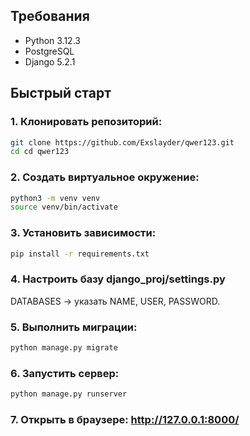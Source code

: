 ## Требования
- Python 3.12.3
- PostgreSQL
- Django 5.2.1

## Быстрый старт

### 1. Клонировать репозиторий:
```bash
git clone https://github.com/Exslayder/qwer123.git
cd cd qwer123
```

### 2. Создать виртуальное окружение:
```bash
python3 -m venv venv
source venv/bin/activate
```
### 3. Установить зависимости:
```bash
pip install -r requirements.txt
```
### 4. Настроить базу django_proj/settings.py 
DATABASES -> указать NAME, USER, PASSWORD.

### 5. Выполнить миграции:
```bash
python manage.py migrate
```
### 6. Запустить сервер:
```bash
python manage.py runserver
```
### 7. Открыть в браузере: http://127.0.0.1:8000/